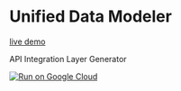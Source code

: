 # Unified Data Modeler

[live demo](https://unified-data-modeler-pzvliftlcq-uw.a.run.app/)

API Integration Layer Generator

[![Run on Google
Cloud](https://deploy.cloud.run/button.svg)](https://deploy.cloud.run/?git_repo=https://github.com/theswerd/Unified-Data-Modeler.git)

